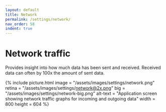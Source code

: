 ```yaml
---
layout: default
title: Network
permalink: /settings/network/
nav_order: 58
indent: true
---
```


# Network traffic

Provides insight into how much data has been sent and received. Received data can often by 100x the amount of sent data.

{% include picture.html
	image = "/assets/images/settings/network.png"
	retina = "/assets/images/settings/network@2x.png"
	big = "/assets/images/settings/network-big.png"
	alt-text = "Application screen showing network traffic graphs for incoming and outgoing data"
	width = 800
	height = 604
%}